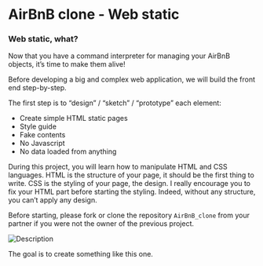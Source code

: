 # AirBnB clone - Web static

### Web static, what?

Now that you have a command interpreter for managing your AirBnB objects, it’s time to make them alive!

Before developing a big and complex web application, we will build the front end step-by-step.

The first step is to “design” / “sketch” / “prototype” each element:

- Create simple HTML static pages
- Style guide
- Fake contents
- No Javascript
- No data loaded from anything

During this project, you will learn how to manipulate HTML and CSS languages. HTML is the structure of your page, it should be the first thing to write. CSS is the styling of your page, the design. I really encourage you to fix your HTML part before starting the styling. Indeed, without any structure, you can’t apply any design.

Before starting, please fork or clone the repository `AirBnB_clone` from your partner if you were not the owner of the previous project.

![Description](https://s3.amazonaws.com/alu-intranet.hbtn.io/uploads/medias/2020/9/f47a405fccad371100ff9665dae9b3a84a471e62.png?X-Amz-Algorithm=AWS4-HMAC-SHA256&X-Amz-Credential=AKIARDDGGGOUZTW2RLVB%2F20230924%2Fus-east-1%2Fs3%2Faws4_request&X-Amz-Date=20230924T071301Z&X-Amz-Expires=86400&X-Amz-SignedHeaders=host&X-Amz-Signature=214d0d798ecfcd998302bfaec48134d07570a7b89bcd8a1f6a444118efd1389b)

The goal is to create something like this one.